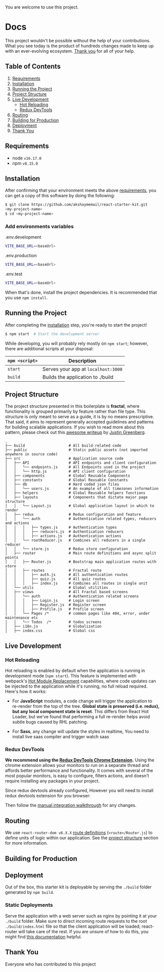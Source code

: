 You are welcome to use this project.

# Docs

This project wouldn't be possible without the help of your contributions. What you see today is the product of hundreds changes made to keep up with an ever-evolving ecosystem. [Thank you](#thank-you) for all of your help.

## Table of Contents

1. [Requirements](#requirements)
1. [Installation](#getting-started)
1. [Running the Project](#running-the-project)
1. [Project Structure](#project-structure)
1. [Live Development](#local-development)
   - [Hot Reloading](#hot-reloading)
   - [Redux DevTools](#redux-devtools)
1. [Routing](#routing)
1. [Building for Production](#building-for-production)
1. [Deployment](#deployment)
1. [Thank You](#thank-you)

## Requirements

- node `v16.17.0`
- npm `v8.15.0`

## Installation

After confirming that your environment meets the above [requirements](#requirements), you can get a copy of this software by doing the following:

```bash
$ git clone https://github.com/akshaymemail/react-starter-kit.git
<my-project-name>
$ cd <my-project-name>
```

### Add environments variables

.env.development

```bash
VITE_BASE_URL=<baseUrl>
```

.env.production

```bash
VITE_BASE_URL=<baseUrl>
```

.env.test

```bash
VITE_BASE_URL=<baseUrl>
```

When that's done, install the project dependencies. It is recommended that you use `npm install`.

## Running the Project

After completing the [installation](#installation) step, you're ready to start the project!

```bash
$ npm start  # Start the development server
```

While developing, you will probably rely mostly on `npm start`; however, there are additional scripts at your disposal:

| `npm <script>` | Description                         |
| -------------- | ----------------------------------- |
| `start`        | Serves your app at `localhost:3000` |
| `build`        | Builds the application to ./build   |

## Project Structure

The project structure presented in this boilerplate is **fractal**, where functionality is grouped primarily by feature rather than file type. This structure is only meant to serve as a guide, it is by no means prescriptive. That said, it aims to represent generally accepted guidelines and patterns for building scalable applications. If you wish to read more about this pattern, please check out this [awesome writeup](https://github.com/davezuko/react-redux-starter-kit/wiki/Fractal-Project-Structure) by [Justin Greenberg](https://github.com/justingreenberg).

```
.
├── build                    # All build-related code
├── public                   # Static public assets (not imported anywhere in source code)
├── src                      # Application source code
│   ├── API                  # API endpoints and client configuration
│   │   └── endpoints.js     # All Endpoints used in the project
│   │   └── http.js          # API client configuration
│   ├── components           # Global Reusable Components
│   ├── constants            # Global Reusable Constants
│   ├── db                   # Hard coded json files
│   │   └── users.js         # An example of all timezones information
│   ├── helpers              # Global Reusable helpers functions
│   ├── layouts              # Components that dictate major page structure
│   │   └── Layout.js        # Global application layout in which to render
│   ├── redux                # Redux configuration and feature
│   │   └── auth             # Authentication related types, reducers and actions
│   │   │   ├── types.js     # Authentication types
│   │   │   ├── reducers.js  # Authentication reducers
│   │   │   ├── actions.js   # Authentication actions
│   │   └── rootReducer.js   # Combines all reducers in a single reducer
│   │   └── store.js         # Redux store configuration
│   ├── router               # Main route definitions and async split points
│   │   ├── Router.js        # Bootstrap main application routes with store
│   │   ├── routes           # Fractal route
│   │   │   ├── auth.js      # All authentication routes
│   │   │   ├── quiz.js      # All quiz routes
│   │   │   ├── index.js     # Combines all routes in single unit
│   └── utils                # Global utilities
│   ├── views                # All Fractal based screens
│   │   └── auth             # Authentication related screens
│   │   │   ├── Login.js     # Login screen
│   │   │   ├── Register.js  # Register screen
│   │   │   ├── Profile.js   # Profile screen
│   │   └── Pages /*         # common pages like 404, error, under maintenance etc
│   │   └── Todos  /*        # todos screens
│   ├── i18n.js              # Globalization
│   ├── index.css            # Global css
```

## Live Development

### Hot Reloading

Hot reloading is enabled by default when the application is running in development mode (`npm start`). This feature is implemented with webpack's [Hot Module Replacement](https://webpack.github.io/docs/hot-module-replacement.html) capabilities, where code updates can be injected to the application while it's running, no full reload required. Here's how it works:

- For **JavaScript** modules, a code change will trigger the application to re-render from the top of the tree. **Global state is preserved (i.e. redux), but any local component state is reset**. This differs from React Hot Loader, but we've found that performing a full re-render helps avoid subtle bugs caused by RHL patching.

- For **Sass**, any change will update the styles in realtime, You need to install live saas compiler and trigger watch saas

### Redux DevTools

**We recommend using the [Redux DevTools Chrome Extension](https://chrome.google.com/webstore/detail/redux-devtools/lmhkpmbekcpmknklioeibfkpmmfibljd).**
Using the chrome extension allows your monitors to run on a separate thread and affords better performance and functionality. It comes with several of the most popular monitors, is easy to configure, filters actions, and doesn't require installing any packages in your project.

Since redux devtools already configured, However you will need to install redux devtools extension for you browser:

Then follow the [manual integration walkthrough](https://github.com/gaearon/redux-devtools/blob/master/docs/Walkthrough.md) for any changes.

## Routing

We use `react-router-dom v6.X.X` [route definitions](https://github.com/remix-run/react-router#readme) (`<route>/Router.js`) to define units of logic within our application. See the [project structure](#project-structure) section for more information.

## Building for Production

## Deployment

Out of the box, this starter kit is deployable by serving the `./build` folder generated by `npm build`.

### Static Deployments

Serve the application with a web server such as nginx by pointing it at your `./build` folder. Make sure to direct incoming route requests to the root `./build/index.html` file so that the client application will be loaded; react-router will take care of the rest. If you are unsure of how to do this, you might find [this documentation](https://github.com/reactjs/react-router/blob/master/docs/guides/Histories.md#configuring-your-server) helpful.

## Thank You

Everyone who has contributed to this project
